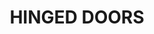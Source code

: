---
title: " HINGED DOORS"
hingedHead: "Hinged Security Door"
hingedHead1: "Guests in. Pests out."
hingedPara: "TENTUFF Hinged Door – the perfect protection you need for your main entrance. Its anti-theft 3-point locking mechanism ensures that you are absolutely secure inside. Now you can leave your main door open without any worry and enjoy the beautiful outdoor view and fresh air from the secure ambience inside your home."

hingedImghead: "Movement in a Hinged Security Door"
hingedImg1: "/images/sec-doors/hing-door/TENTUFF-Hinged-Door-tp.png"
hingedImg2: "/images/sec-doors/hing-door/TENTUFF-Hinged-Door.gif"
---